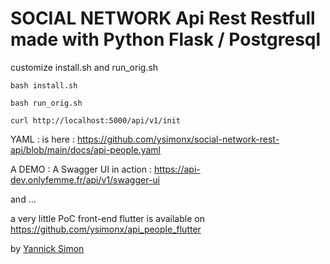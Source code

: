 # SOCIAL NETWORK Api Rest Restfull made with Python Flask / Postgresql





customize install.sh and run_orig.sh

```
bash install.sh

bash run_orig.sh

curl http://localhost:5000/api/v1/init
```


YAML : is here : https://github.com/ysimonx/social-network-rest-api/blob/main/docs/api-people.yaml

A DEMO : A Swagger UI in action : https://api-dev.onlyfemme.fr/api/v1/swagger-ui


and ...


a very little PoC front-end flutter is available on https://github.com/ysimonx/api_people_flutter


by [Yannick Simon](https://yannicksimon.fr)
